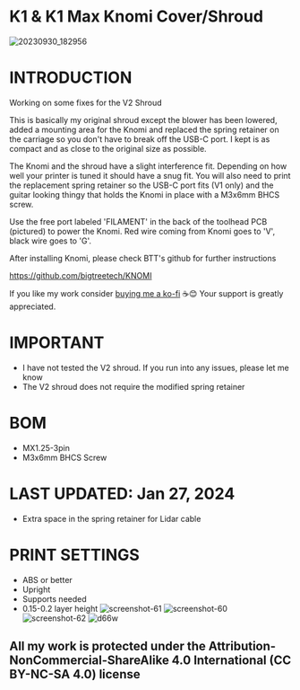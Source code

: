 # K1 & K1 Max Knomi Cover/Shroud
![20230930_182956](https://github.com/DerrickDarrell/Creality-K1-K1-Max/assets/145330457/71550912-26eb-4b07-8fb7-f2eb70a2b202)


# INTRODUCTION
Working on some fixes for the V2 Shroud


This is basically my original shroud except the blower has been lowered, added a mounting area for the Knomi and replaced the spring retainer on the carriage so you don't have to break off the USB-C port. I kept is as compact and as close to the original size as possible.

The Knomi and the shroud have a slight interference fit. Depending on how well your printer is tuned it should have a snug fit. You will also need to print the replacement spring retainer so the USB-C port fits (V1 only) and the guitar looking thingy that holds the Knomi in place with a M3x6mm BHCS screw.

Use the free port labeled 'FILAMENT' in the back of the toolhead PCB (pictured) to power the Knomi. Red wire coming from Knomi goes to 'V', black wire goes to 'G'.


After installing Knomi, please check BTT's github for further instructions

https://github.com/bigtreetech/KNOMI


If you like my work consider [buying me a ko-fi](https://ko-fi.com/derrickdarrell) ☕😊 Your support is greatly appreciated.





# IMPORTANT
- I have not tested the V2 shroud. If you run into any issues, please let me know
- The V2 shroud does not require the modified spring retainer


# BOM
- MX1.25-3pin
- M3x6mm BHCS Screw


# LAST UPDATED: Jan 27, 2024
- Extra space in the spring retainer for Lidar cable


# PRINT SETTINGS
- ABS or better
- Upright
- Supports needed
- 0.15-0.2 layer height
![screenshot-61](https://github.com/DerrickDarrell/Creality-K1-K1-Max/assets/145330457/3cfbff65-b7dd-4f3d-9ff3-23d6ecd1f8ea)
![screenshot-60](https://github.com/DerrickDarrell/Creality-K1-K1-Max/assets/145330457/15bdbc2c-95ce-40f8-8326-a6936552ceda)
![screenshot-62](https://github.com/DerrickDarrell/Creality-K1-K1-Max/assets/145330457/446588bd-65fa-4d96-88cf-b3f4b4aa35f4)
![d66w](https://github.com/DerrickDarrell/Creality-K1-K1-Max/assets/145330457/cccff262-036c-4253-8dce-d8e28fbe14b1)






## All my work is protected under the **Attribution-NonCommercial-ShareAlike 4.0 International (CC BY-NC-SA 4.0)** license

